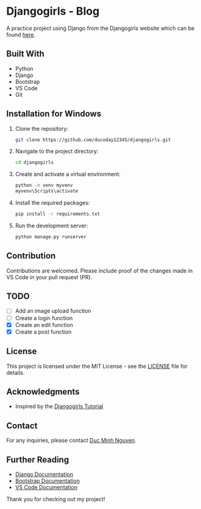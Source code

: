 # Djangogirls - Blog

A practice project using Django from the Djangogirls website which can be found [here](https://tutorial.djangogirls.org/en/).

## Built With

- Python
- Django
- Bootstrap
- VS Code
- Git

## Installation for Windows

1. Clone the repository:
   ```sh
   git clone https://github.com/ducoday12345/djangogirls.git
   ```
2. Navigate to the project directory:
   ```sh
   cd djangogirls
   ```
3. Create and activate a virtual environment:
   ```sh
   python -m venv myvenv
   myvenv\Scripts\activate
   ```
4. Install the required packages:
   ```sh
   pip install -r requirements.txt
   ```
5. Run the development server:
   ```sh
   python manage.py runserver
   ```

## Contribution

Contributions are welcomed. Please include proof of the changes made in VS Code in your pull request (PR).

## TODO

- [ ] Add an image upload function
- [ ] Create a login function
- [x] Create an edit function
- [x] Create a post function

## License

This project is licensed under the MIT License - see the [LICENSE](https://github.com/ducoday12345/djangogirls/blob/main/LICENSE) file for details.

## Acknowledgments

- Inspired by the [Djangogirls Tutorial](https://tutorial.djangogirls.org/en/)

## Contact

For any inquiries, please contact [Duc Minh Nguyen](mailto:ducoday12345@gmail.com).

## Further Reading

- [Django Documentation](https://docs.djangoproject.com/en/)
- [Bootstrap Documentation](https://getbootstrap.com/)
- [VS Code Documentation](https://code.visualstudio.com/docs)

Thank you for checking out my project!
